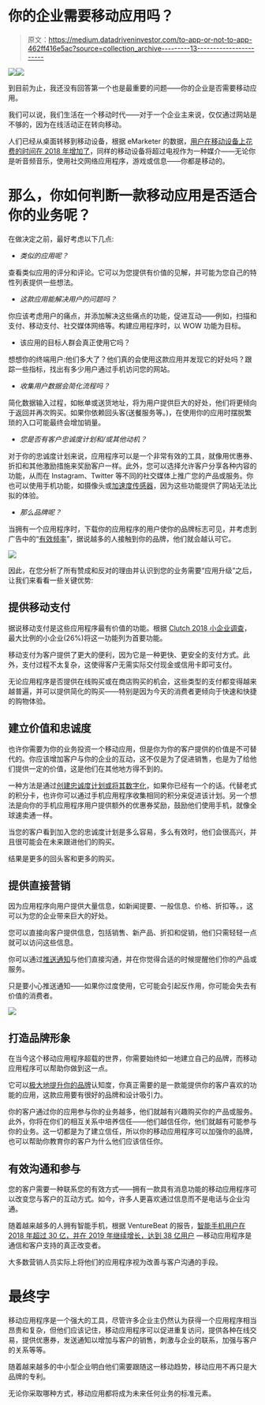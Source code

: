 # 你的企业需要移动应用吗？

> 原文：<https://medium.datadriveninvestor.com/to-app-or-not-to-app-462ff416e5ac?source=collection_archive---------13----------------------->

[![](img/e65bb8b6799c645d9258180ddea3250e.png)](http://www.track.datadriveninvestor.com/1B9E)![](img/26e1b0da04d3367997d2def81fe9ea42.png)

到目前为止，我还没有回答第一个也是最重要的问题——你的企业是否需要移动应用。

我们可以说，我们生活在一个移动时代——对于一个企业主来说，仅仅通过网站是不够的，因为在线活动正在转向移动。

人们已经从桌面转移到移动设备，根据 eMarketer 的数据，[用户在移动设备上花费的时间在 2018 年增加了](https://www.emarketer.com/content/mobile-time-spent-2018)，同样的移动设备将超过电视作为一种媒介——无论你是听音频音乐，使用社交网络应用程序，游戏或信息——你都是移动的。

# 那么，你如何判断一款移动应用是否适合你的业务呢？

在做决定之前，最好考虑以下几点:

*   *类似的应用呢？*

查看类似应用的评分和评论。它可以为您提供有价值的见解，并可能为您自己的特性列表提供一些想法。

*   *这款应用能解决用户的问题吗？*

你应该考虑用户的痛点，并添加解决这些痛点的功能，促进互动——例如，扫描和支付、移动支付、社交媒体网络等。构建应用程序时，以 WOW 功能为目标。

*   该应用的目标人群会真正使用它吗？

想想你的终端用户:他们多大了？他们真的会使用这款应用并发现它的好处吗？跟踪一些指标，找出有多少用户通过手机访问您的网站。

*   *收集用户数据会简化流程吗？*

简化数据输入过程，如帐单或送货地址，将为用户提供巨大的好处，他们将更倾向于返回并再次购买。如果你依赖回头客(送餐服务等。)，在使用你的应用时摆脱繁琐的入口可能最终会增加销量。

*   *您是否有客户忠诚度计划和/或其他动机？*

对于你的忠诚度计划来说，应用程序可以是一个非常有效的工具，就像用优惠券、折扣和其他激励措施来奖励客户一样。此外，您可以选择允许客户分享各种内容的功能，从而在 Instagram、Twitter 等不同的社交媒体上推广您的产品或服务。你也可以使用手机功能，如摄像头或[加速度传感器](https://www.knowyourmobile.com/glossary/accelerometer)，因为这些功能提供了网站无法比拟的体验。

*   *那么品牌呢？*

当拥有一个应用程序时，下载你的应用程序的用户使你的品牌标志可见，并考虑到广告中的“[有效频率](http://en.wikipedia.org/wiki/Effective_frequency)”，据说越多的人接触到你的品牌，他们就会越认可它。

![](img/4f01704dc25bd0a140c1be43525c45eb.png)

因此，在您分析了所有赞成和反对的理由并认识到您的业务需要“应用升级”之后，让我们来看看一些关键优势:

## **提供移动支付**

据说移动支付是这些应用程序最有价值的功能。根据 [Clutch 2018 小企业调查](https://clutch.co/website-builders/resources/small-business-websites-2018)，最大比例的小企业(26%)将这一功能列为首要功能。

移动支付为客户提供了更大的便利，因为它是一种更快、更安全的支付方式。此外，支付过程不太复杂，这使得客户无需实际交付现金或信用卡即可支付。

无论应用程序是否提供在线购买或在商店购买的机会，这些类型的支付都变得越来越普遍，并可以提供简化的购买——特别是因为今天的消费者更倾向于快速和快捷的购物体验。

## **建立价值和忠诚度**

也许你需要为你的业务投资一个移动应用，但是你为你的客户提供的价值是不可替代的。你应该增加客户与你的企业的互动，这不仅是为了促进销售，也是为了给他们提供一定的价值，这是他们在其他地方得不到的。

一种方法是通过[创建忠诚度计划或将其数字化](https://www.zdnet.com/article/mobile-apps-to-digitize-your-customer-loyalty-program/)，如果你已经有一个的话。代替老式的积分卡，也许你可以通过手机应用程序收集相同的积分来促进该计划。另一个想法是向你的手机应用程序用户提供额外的优惠券奖励，鼓励他们使用手机，就像全球速卖通一样。

当您的客户看到加入您的忠诚度计划是多么容易，多么有效时，他们会很高兴，并且很可能会在未来跟进他们的购买。

结果是更多的回头客和更多的购买。

## **提供直接营销**

因为应用程序向用户提供大量信息，如新闻提要、一般信息、价格、折扣等。，这可以为您的企业带来巨大的好处。

您可以直接向客户提供信息，包括销售、新产品、折扣和促销，他们只需轻轻一点就可以访问这些信息。

你可以通过[推送通知](https://www.invespcro.com/blog/push-notifications/)与他们直接沟通，并在你觉得合适的时候提醒他们你的产品或服务。

只是要小心推送通知——如果你过度使用，它可能会引起反作用，你可能会失去有价值的消费者。

![](img/0c7f11783c701d1e4dfd5ed98bff86c7.png)

## **打造品牌形象**

在当今这个移动应用程序超载的世界，你需要始终如一地建立自己的品牌，而移动应用程序可以帮助你做到这一点。

它可以[极大地提升你的品牌](https://www.dynamic-leap.com/blog/how-can-mobile-apps-help-build-awareness-of-my-brand/)认知度，你真正需要的是一款能提供你的客户喜欢的功能的应用，这款应用要有很好的品牌和设计吸引力。

你的客户通过你的应用参与你的业务越多，他们就越有兴趣购买你的产品或服务。此外，你将在你们的相互关系中培养信任——他们越信任你，他们就越有可能参与你的业务。这一切都是为了建立信任，所以你的移动应用程序可以加强你的品牌，也可以帮助你教育你的客户为什么他们应该信任你。

## **有效沟通和参与**

您的客户需要一种联系您的有效方式——拥有一款具有消息功能的移动应用程序可以改变您与客户的互动方式。如今，许多人更喜欢通过信息而不是电话与企业沟通。

随着越来越多的人拥有智能手机，根据 VentureBeat 的报告，[智能手机用户在 2018 年超过 30 亿，并在 2019 年继续增长，达到 38 亿用户](https://venturebeat.com/2018/09/11/newzoo-smartphone-users-will-top-3-billion-in-2018-hit-3-8-billion-by-2021/) —移动应用程序是通信和客户支持的真正改变者。

大多数营销人员实际上将他们的应用程序视为改善与客户沟通的手段。

# **最终字**

移动应用程序是一个强大的工具，尽管许多企业主仍然认为获得一个应用程序相当昂贵和复杂，但他们应该记住，移动应用程序可以促进重复访问，提供各种在线交易，提供优惠券，发送通知以增加与客户的销售，刺激与企业的联系，加强与客户的关系等等。

随着越来越多的中小型企业明白他们需要跟随这一移动趋势，移动应用不再只是大品牌的专利。

无论你采取哪种方式，移动应用都将成为未来任何业务的标准元素。